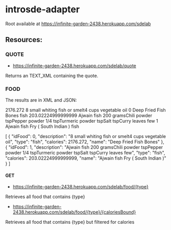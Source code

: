 # introsde-adapter

Root available at https://infinite-garden-2438.herokuapp.com/sdelab

## Resources:

### QUOTE

* https://infinite-garden-2438.herokuapp.com/sdelab/quote 

Returns an TEXT_XML containing the quote. 

### FOOD

The results are in XML and JSON:

<foods>
    <food>
        <calories>2176.272</calories>
        <description>8 small whiting fish or smelt4 cups vegetable oil</description>
        <idFood>0</idFood>
        <name>Deep Fried Fish Bones</name>
        <type>fish</type>
    </food>
    <food>
        <calories>203.02224999999999</calories>
        <description>Ajwain fish 200 gramsChili powder tspPepper powder 1/4 tspTurmeric powder tspSalt tspCurry leaves few</description>
        <idFood>1</idFood>
        <name>Ajwain fish Fry ( South Indian )</name>
        <type>fish</type>
    </food>
</foods>

[
    {
        "idFood": 0,
        "description": "8 small whiting fish or smelt4 cups vegetable oil",
        "type": "fish",
        "calories": 2176.272,
        "name": "Deep Fried Fish Bones"
    },
    {
        "idFood": 1,
        "description": "Ajwain fish 200 gramsChili powder tspPepper powder 1/4 tspTurmeric powder  tspSalt  tspCurry leaves few",
        "type": "fish",
        "calories": 203.02224999999999,
        "name": "Ajwain fish Fry ( South Indian )"
    }
    ]

#### GET

* https://infinite-garden-2438.herokuapp.com/sdelab/food/{type}

Retrieves all food that contains {type}

* https://infinite-garden-2438.herokuapp.com/sdelab/food/{type}/{caloriesBound}

Retrieves all food that contains {type} but filtered for calories
